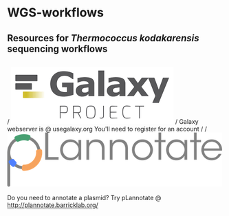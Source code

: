 # WGS-workflows
## Resources for *Thermococcus kodakarensis* sequencing workflows
##
/
![Alt text](/image_bank/usegalaxy.png?raw=true ".")
/
Galaxy webserver is @ usegalaxy.org
You'll need to register for an account
/
/
![Alt text](/image_bank/pLannotate.png?raw=true ".")

Do you need to annotate a plasmid? Try pLannotate @ http://plannotate.barricklab.org/
